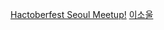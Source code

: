 [Hactoberfest Seoul Meetup!](https://event-us.kr/hacktoberfestseoul/event/23432)
[이소울](https://github.com/lill74)
